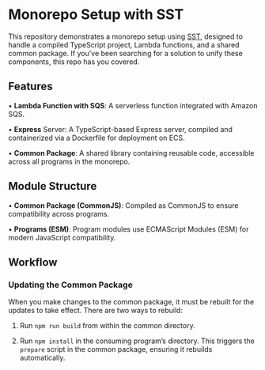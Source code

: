 # Monorepo Setup with SST

This repository demonstrates a monorepo setup using [SST](https://sst.dev), designed to handle a compiled TypeScript project, Lambda functions, and a shared common package. If you’ve been searching for a solution to unify these components, this repo has you covered.

## Features

•	**Lambda Function with SQS**: A serverless function integrated with Amazon SQS.

•	**Express** Server: A TypeScript-based Express server, compiled and containerized via a Dockerfile for deployment on ECS.

•	**Common Package**: A shared library containing reusable code, accessible across all programs in the monorepo.

## Module Structure

•	**Common Package (CommonJS)**: Compiled as CommonJS to ensure compatibility across programs.

•	**Programs (ESM)**: Program modules use ECMAScript Modules (ESM) for modern JavaScript compatibility.

## Workflow

### Updating the Common Package

When you make changes to the common package, it must be rebuilt for the updates to take effect. There are two ways to rebuild:

1.	Run `npm run build` from within the common directory.

2.	Run `npm install` in the consuming program’s directory. This triggers the `prepare` script in the common package, ensuring it rebuilds automatically.

